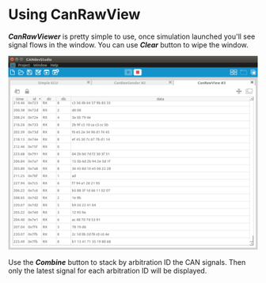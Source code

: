 # Using CanRawView

***CanRawViewer*** is pretty simple to use, once simulation launched you'll see
signal flows in the window. You can use ***Clear*** button to wipe the window.

![CanRawViewer screenshot](pictures/canrawviewer.png)

Use the ***Combine*** button to stack by arbitration ID the CAN signals.
Then only the latest signal for each arbitration ID will be displayed.
